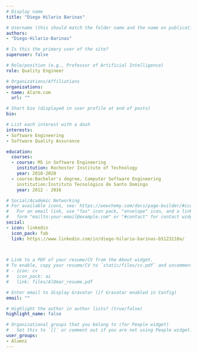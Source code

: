 ```yaml
---
# Display name
title: "Diego Hilario Barinas"

# Username (this should match the folder name and the name on publications)
authors:
- "Diego-Hilario-Barinas"

# Is this the primary user of the site?
superuser: false

# Role/position (e.g., Professor of Artificial Intelligence)
role: Quality Engineer

# Organizations/Affiliations
organizations:
- name: Alarm.com
  url: ""

# Short bio (displayed in user profile at end of posts)
bio: 

# List each interest with a dash
interests:
- Software Engineering
- Software Quality Assurance

education:
  courses:
  - course: MS in Software Engineering
    institution: Rochester Institute of Technology
    year: 2018-2020
  - course:Bachelor's degree, Computer Software Engineering
    institution:Instituto Tecnológico de Santo Domingo
    year: 2012 - 2016

# Social/Academic Networking
# For available icons, see: https://wowchemy.com/docs/page-builder/#icons
#   For an email link, use "fas" icon pack, "envelope" icon, and a link in the
#   form "mailto:your-email@example.com" or "#contact" for contact widget.
social:
- icon: linkedin
  icon_pack: fab
  link: https://www.linkedin.com/in/diego-hilario-barinas-b5123210a/


  
# Link to a PDF of your resume/CV from the About widget.
# To enable, copy your resume/CV to `static/files/cv.pdf` and uncomment the lines below.
# - icon: cv
#   icon_pack: ai
#   link: files/AlOmar_resume.pdf

# Enter email to display Gravatar (if Gravatar enabled in Config)
email: ""

# Highlight the author in author lists? (true/false)
highlight_name: false

# Organizational groups that you belong to (for People widget)
#   Set this to `[]` or comment out if you are not using People widget.
user_groups:
- Alumni
---
```



